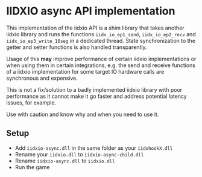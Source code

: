 # IIDXIO async API implementation

This implementation of the iidxio API is a shim library that takes another iidxio library and
runs the functions `iidx_io_ep1_send`, `iidx_io_ep2_recv` and `iidx_io_ep3_write_16seg` in a
dedicated thread. State synchronization to the getter and setter functions is also handled
transparently.

Usage of this **may** improve performance of certain iidxio implementations or when using them
in certain integrations, e.g. the send and receive functions of a iidxio implementation for some
target IO hardware calls are synchronous and expensive. 

This is not a fix/solution to a badly implemented iidxio library with poor performance as it cannot
make it go faster and address potential latency issues, for example.

Use with caution and know why and when you need to use it.

## Setup

* Add `iidxio-async.dll` in the same folder as your `iidxhookX.dll`
* Rename your `iidxio.dll` to `iidxio-async-child.dll`
* Rename `iidxio-async.dll` to `iidxio.dll`
* Run the game